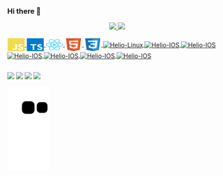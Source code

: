 ### Hi there 👋

<div align="center">
  <a href="https://github.com/barolohelio">
  <img height="180em" src="https://github-readme-stats.vercel.app/api?username=barolohelio&show_icons=true&theme=outrun&include_all_commits=true&count_private=true"/>
  <img height="180em" src="https://github-readme-stats.vercel.app/api/top-langs/?username=barolohelio&layout=compact&langs_count=7&theme=outrun"/>
</div>
<div style="display: inline_block"><br>
  <img align="center" alt="Helio-Js" height="30" width="40" src="https://raw.githubusercontent.com/devicons/devicon/master/icons/javascript/javascript-plain.svg">
  <img align="center" alt="Helio-Ts" height="30" width="40" src="https://raw.githubusercontent.com/devicons/devicon/master/icons/typescript/typescript-plain.svg">
  <img align="center" alt="Helio-React" height="30" width="40" src="https://raw.githubusercontent.com/devicons/devicon/master/icons/react/react-original.svg">
  <img align="center" alt="Helio-HTML" height="30" width="40" src="https://raw.githubusercontent.com/devicons/devicon/master/icons/html5/html5-original.svg">
  <img align="center" alt="Helio-CSS" height="30" width="40" src="https://raw.githubusercontent.com/devicons/devicon/master/icons/css3/css3-original.svg">
  <img align="center" alt="Helio-Linux" height="30" width="40" src="https://cdn.jsdelivr.net/gh/devicons/devicon/icons/linux/linux-original.svg">
  <img align="center" alt="Helio-IOS" height="30" width="40" src="https://cdn.jsdelivr.net/gh/devicons/devicon/icons/apple/apple-original.svg"/>
  <img align="center" alt="Helio-IOS" height="30" width="40" src="https://cdn.jsdelivr.net/gh/devicons/devicon/icons/android/android-original.svg" />
  <img align="center" alt="Helio-IOS" height="30" width="40" src="https://cdn.jsdelivr.net/gh/devicons/devicon/icons/bash/bash-original.svg" />               
  <img align="center" alt="Helio-IOS" height="30" width="40" src="https://cdn.jsdelivr.net/gh/devicons/devicon/icons/apache/apache-original.svg" />               
  <img align="center" alt="Helio-IOS" height="30" width="40"  src="https://cdn.jsdelivr.net/gh/devicons/devicon/icons/bitbucket/bitbucket-original.svg" />               
  <img align="center" alt="Helio-IOS" height="30" width="40"  src="https://cdn.jsdelivr.net/gh/devicons/devicon/icons/nginx/nginx-original.svg" />               
</div>
  
  ##
 
<div> 
  <a href="https://www.instagram.com/heliobarolo/" target="_blank"><img src="https://img.shields.io/badge/-Instagram-%23E4405F?style=for-the-badge&logo=instagram&logoColor=white" target="_blank"></a>
 <!--a href="https://discord.gg/wagxzStdcR" target="_blank"><img src="https://img.shields.io/badge/Discord-7289DA?style=for-the-badge&logo=discord&logoColor=white" target="_blank"></a--> 
  <a href = "mailto:barolohelio@gmail.com"><img src="https://img.shields.io/badge/-Gmail-%23333?style=for-the-badge&logo=gmail&logoColor=white" target="_blank"></a>
  <a href="https://www.linkedin.com/in/h%C3%A9lio-barolo-47a441195/" target="_blank"><img src="https://img.shields.io/badge/-LinkedIn-%230077B5?style=for-the-badge&logo=linkedin&logoColor=white" target="_blank"></a> 
   <a href="https://www.barolo.dev.br/" target="blank"><img src="https://img.shields.io/badge/website-000000?style=for-the-badge&logo=About.me&logoColor=white" target="blank"></a> 
 
  ![Snake animation](https://github.com/barolohelio/barolohelio/blob/output/github-contribution-grid-snake.svg)
 
</div>

<!--
**barolohelio/barolohelio** is a ✨ _special_ ✨ repository because its `README.md` (this file) appears on your GitHub profile.

Here are some ideas to get you started:

- 🔭 I’m currently working on ...
- 🌱 I’m currently learning ...
- 👯 I’m looking to collaborate on ...
- 🤔 I’m looking for help with ...
- 💬 Ask me about ...
- 📫 How to reach me: ...
- 😄 Pronouns: ...
- ⚡ Fun fact: ...
-->
